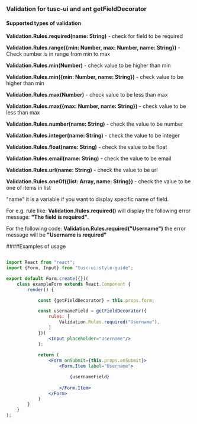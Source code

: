 ### Validation for tusc-ui and ant getFieldDecorator

#### Supported types of validation

**Validation.Rules.required(name: String)** - check for field to be required

**Validation.Rules.range({min: Number, max: Number, name: String})** - Check number is in range from min to max

**Validation.Rules.min(Number)** - check value to be higher than min

**Validation.Rules.min({min: Number, name: String})** - check value to be higher than min

**Validation.Rules.max(Number)** - check value to be less than max

**Validation.Rules.max({max: Number, name: String})** - check value to be less than max

**Validation.Rules.number(name: String)** - check the value to be number

**Validation.Rules.integer(name: String)** - check the value to be integer

**Validation.Rules.float(name: String)** - check the value to be float

**Validation.Rules.email(name: String)** - check the value to be email

**Validation.Rules.url(name: String)** - check the value to be url

**Validation.Rules.oneOf({list: Array, name: String})** - check the value to be one of items in list

"name" it is a variable if you want to display specific name of field. 

For e.g. rule like: **Validation.Rules.required()** will display the following error message: **"The field is required"**.

For the following code: **Validation.Rules.required("Username")** the error message will be **"Username is required"**

####Examples of usage

```jsx

import React from "react";
import {Form, Input} from "tusc-ui-style-guide";

export default Form.create({})(
    class exampleForm extends React.Component {
        render() {

            const {getFieldDecorator} = this.props.form;

            const usernameField = getFieldDecorator({
                rules: [
                    Validation.Rules.required("Username"),
                ]
            })(
                <Input placeholder="Username"/>
            );
            
            return (
                <Form onSubmit={this.props.onSubmit}>
                    <Form.Item label="Username">

                        {usernameField}
                        
                    </Form.Item>
                </Form>
            )
        }
    }
);

```
